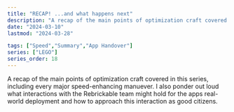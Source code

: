 ```yaml
---
title: "RECAP! ...and what happens next"
description: "A recap of the main points of optimization craft covered in this series, including every major speed-enhancing manuever. I also ponder out loud what interactions with the Rebrickable team might hold for the apps real-world deployment and how to approach this interaction as good citizens."
date: "2024-03-10"
lastmod: "2024-03-28"

tags: ["Speed","Summary","App Handover"]
series: ["LEGO"]
series_order: 18
---
```


A recap of the main points of optimization craft covered in this series, including every major speed-enhancing manuever. I also ponder out loud what interactions with the Rebrickable team might hold for the apps real-world deployment and how to approach this interaction as good citizens.
